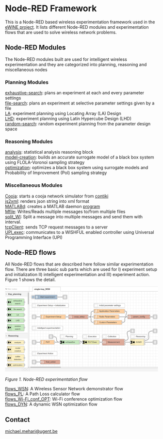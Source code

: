 # Node-RED Framework

This is a Node-RED based wireless experimentation framework used in the [eWINE project](https://ewine-project.eu/). It lists different Node-RED modules and experimentation flows that are used to solve wireless network problems.

## Node-RED Modules

The Node-RED modules built are used for intelligent wireless experimentation and they are categorized into planning, reasoning and miscellaneous nodes

### Planning Modules
[exhaustive-search](node-red-ewine/planning-exhaustive-search): plans an experiment at each and every parameter settings  
[file-search](node-red-ewine/planning-file-search): plans an experiment at selective parameter settings given by a file  
[LA](node-red-ewine/planning-LA): experiment planning using Locating Array (LA) Design  
[LHD](node-red-ewine/planning-LHD): experiment planning using Latin Hypercube Design (LHD)  
[random-search](node-red-ewine/planning-random-search): random experiment planning from the parameter design space

### Reasoning Modules
[analysis](node-red-ewine/reasoning-analysis): statistical analysis reasoning block  
[model-creation](node-red-ewine/reasoning-model-creation): builds an accurate surrogate model of a black box system using FLOLA-Voronoi sampling strategy  
[optimization](node-red-ewine/reasoning-optimization): optimizes a black box system using surrogate models and Probability of Improvement (PoI) sampling strategy

### Miscellaneous Modules
[Cooja](node-red-ewine/miscellaneous-cooja): starts a cooja network simulator from [contiki](http://www.contiki-os.org/)  
[js2xml](node-red-ewine/miscellaneous-js2xml): renders json string into xml format  
[MATLABd](node-red-ewine/miscellaneous-MATLABd): creates a MATLAB daemon [program](https://github.com/mmehari/SUMO_optimization)  
[Mfile](node-red-ewine/miscellaneous-Mfile): Writes/Reads multiple messages to/from multiple files  
[split_WI](node-red-ewine/miscellaneous-split_WI): Split a message into multiple messages and send them with interval.  
[tcpClient](node-red-ewine/miscellaneous-tcpClient): sends TCP request messages to a server  
[UPI_exec](node-red-ewine/miscellaneous-UPI_exec): communicates to a WISHFUL enabled controller using Universal Programming Interface (UPI)


## Node-RED flows

All Node-RED flows that are described here follow similar experimentation flow. There are three basic sub parts which are used for I) experiment setup and initialization II) intelligent experimentation and III) experiment action. Figure 1 shows the detail.

![Node-RED experimentation flow](node-red_flow.png)

*Figure 1. Node-RED experimentation flow*

[flows_WSN](flows_WSN.json): A Wireless Sensor Network demonstrator flow  
[flows_PL](flows_PL.json): A Path Loss calculator flow  
[flows_Wi-Fi_conf_OPT](flows_Wi-Fi_conf_OPT.flow): Wi-Fi conference optimization flow  
[flows_DYN](flows_DYN.json): A dynamic WSN optimization flow


## Contact

michael.mehari@ugent.be
